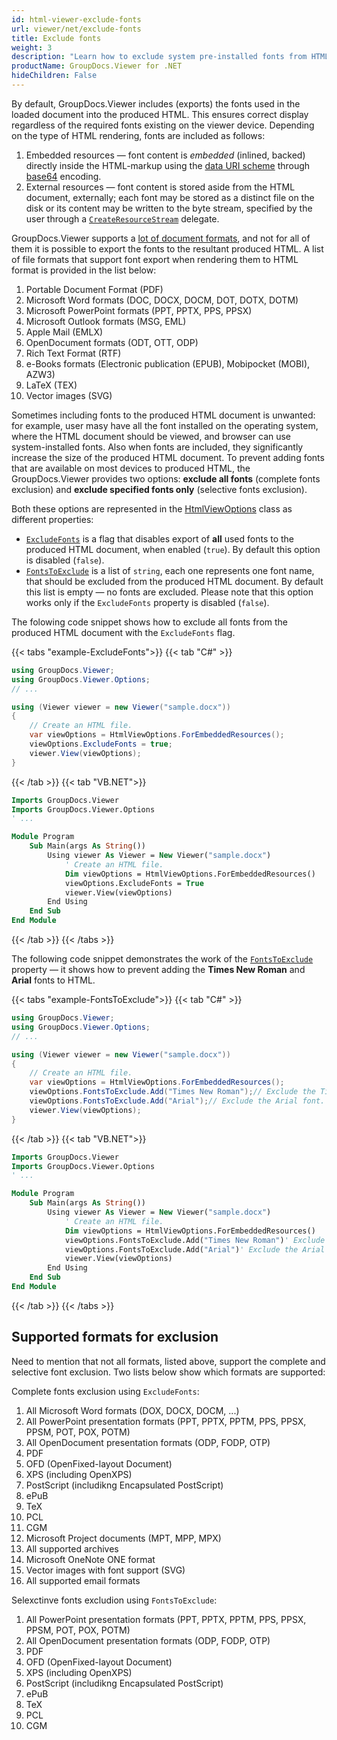 ```yaml
---
id: html-viewer-exclude-fonts
url: viewer/net/exclude-fonts
title: Exclude fonts
weight: 3
description: "Learn how to exclude system pre-installed fonts from HTML markup to reduce rendered document size when rendering documents using GroupDocs.Viewer for .NET."
productName: GroupDocs.Viewer for .NET
hideChildren: False
---
```

By default, GroupDocs.Viewer includes (exports) the fonts used in the loaded document into the produced HTML. This ensures correct display regardless of the required fonts existing on the viewer device. Depending on the type of HTML rendering, fonts are included as follows:

1. Embedded resources — font content is _embedded_ (inlined, backed) directly inside the HTML-markup using the [data URI scheme](https://en.wikipedia.org/wiki/Data_URI_scheme) through [base64](https://en.wikipedia.org/wiki/Base64) encoding.
2. External resources — font content is stored aside from the HTML document, externally; each font may be stored as a distinct file on the disk or its content may be written to the byte stream, specified by the user through a [`CreateResourceStream`](https://reference.groupdocs.com/viewer/net/groupdocs.viewer.interfaces/createresourcestream/) delegate.

GroupDocs.Viewer supports a [lot of document formats](https://docs.groupdocs.com/viewer/net/supported-document-formats/), and not for all of them it is possible to export the fonts to the resultant produced HTML. A list of file formats that support font export when rendering them to HTML format is provided in the list below:

1. Portable Document Format (PDF)
2. Microsoft Word formats (DOC, DOCX, DOCM, DOT, DOTX, DOTM)
3. Microsoft PowerPoint formats (PPT, PPTX, PPS, PPSX)
4. Microsoft Outlook formats (MSG, EML)
5. Apple Mail (EMLX)
6. OpenDocument formats (ODT, OTT, ODP)
7. Rich Text Format (RTF)
8. e-Books formats (Electronic publication (EPUB), Mobipocket (MOBI), AZW3)
9. LaTeX (TEX)
10. Vector images (SVG)

Sometimes including fonts to the produced HTML document is unwanted: for example, user masy have all the font installed on the operating system, where the HTML document should be viewed, and browser can use system-installed fonts. Also when fonts are included, they significantly increase the size of the produced HTML document. To prevent adding fonts that are available on most devices to produced HTML, the GroupDocs.Viewer provides two options: **exclude all fonts** (complete fonts exclusion) and **exclude specified fonts only** (selective fonts exclusion).

Both these options are represented in the [HtmlViewOptions](https://reference.groupdocs.com/net/viewer/groupdocs.viewer.options/htmlviewoptions) class as different properties:

- [`ExcludeFonts`](https://reference.groupdocs.com/viewer/net/groupdocs.viewer.options/htmlviewoptions/excludefonts/) is a flag that disables export of **all** used fonts to the produced HTML document, when enabled (`true`). By default this option is disabled (`false`).
- [`FontsToExclude`](https://reference.groupdocs.com/viewer/net/groupdocs.viewer.options/htmlviewoptions/fontstoexclude/) is a list of `string`, each one represents one font name, that should be excluded from the produced HTML document. By default this list is empty — no fonts are excluded. Please note that this option works only if the `ExcludeFonts` property is disabled (`false`).

The folowing code snippet shows how to exclude all fonts from the produced HTML document with the `ExcludeFonts` flag.

{{< tabs "example-ExcludeFonts">}}
{{< tab "C#" >}}
```csharp
using GroupDocs.Viewer;
using GroupDocs.Viewer.Options;
// ...

using (Viewer viewer = new Viewer("sample.docx"))
{
    // Create an HTML file.
    var viewOptions = HtmlViewOptions.ForEmbeddedResources();    
    viewOptions.ExcludeFonts = true;
    viewer.View(viewOptions);
}
```
{{< /tab >}}
{{< tab "VB.NET">}}
```vb
Imports GroupDocs.Viewer
Imports GroupDocs.Viewer.Options
' ...

Module Program
    Sub Main(args As String())
        Using viewer As Viewer = New Viewer("sample.docx")
            ' Create an HTML file.
            Dim viewOptions = HtmlViewOptions.ForEmbeddedResources()            
            viewOptions.ExcludeFonts = True
            viewer.View(viewOptions)
        End Using
    End Sub
End Module
```
{{< /tab >}}
{{< /tabs >}}

The following code snippet demonstrates the work of the [`FontsToExclude`](https://reference.groupdocs.com/viewer/net/groupdocs.viewer.options/htmlviewoptions/fontstoexclude/) property — it shows how to prevent adding the **Times New Roman** and **Arial** fonts to HTML.

{{< tabs "example-FontsToExclude">}}
{{< tab "C#" >}}
```csharp
using GroupDocs.Viewer;
using GroupDocs.Viewer.Options;
// ...

using (Viewer viewer = new Viewer("sample.docx"))
{
    // Create an HTML file.
    var viewOptions = HtmlViewOptions.ForEmbeddedResources();    
    viewOptions.FontsToExclude.Add("Times New Roman");// Exclude the Times New Roman font.
    viewOptions.FontsToExclude.Add("Arial");// Exclude the Arial font.
    viewer.View(viewOptions);
}
```
{{< /tab >}}
{{< tab "VB.NET">}}
```vb
Imports GroupDocs.Viewer
Imports GroupDocs.Viewer.Options
' ...

Module Program
    Sub Main(args As String())
        Using viewer As Viewer = New Viewer("sample.docx")
            ' Create an HTML file.
            Dim viewOptions = HtmlViewOptions.ForEmbeddedResources()            
            viewOptions.FontsToExclude.Add("Times New Roman")' Exclude the Times New Roman font.
            viewOptions.FontsToExclude.Add("Arial")' Exclude the Arial font.
            viewer.View(viewOptions)
        End Using
    End Sub
End Module
```
{{< /tab >}}
{{< /tabs >}}

## Supported formats for exclusion

Need to mention that not all formats, listed above, support the complete and selective font exclusion. Two lists below show which formats are supported:

Complete fonts exclusion using `ExcludeFonts`:

1. All Microsoft Word formats (DOX, DOCX, DOCM, ...)
2. All PowerPoint presentation formats (PPT, PPTX, PPTM, PPS, PPSX, PPSM, POT, POX, POTM)
3. All OpenDocument presentation formats (ODP, FODP, OTP)
4. PDF
5. OFD (OpenFixed-layout Document)
6. XPS (including OpenXPS)
7. PostScript (includikng Encapsulated PostScript)
8. ePuB
9. TeX
10. PCL
11. CGM
12. Microsoft Project documents (MPT, MPP, MPX)
13. All supported archives
14. Microsoft OneNote ONE format
15. Vector images with font support (SVG)
16. All supported email formats

Selexctinve fonts excludion using `FontsToExclude`:

1. All PowerPoint presentation formats (PPT, PPTX, PPTM, PPS, PPSX, PPSM, POT, POX, POTM)
2. All OpenDocument presentation formats (ODP, FODP, OTP)
3. PDF
4. OFD (OpenFixed-layout Document)
5. XPS (including OpenXPS)
6. PostScript (includikng Encapsulated PostScript)
7. ePuB
8. TeX
9. PCL
10. CGM